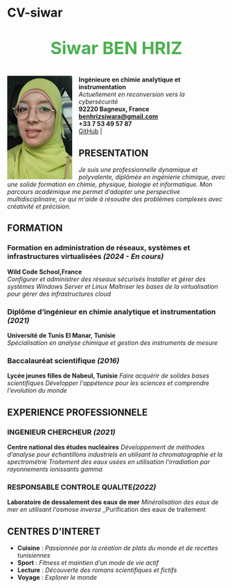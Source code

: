 # CV-siwar
# <p style="text-align: center; font-size: 40px; color: #4CAF50;">Siwar BEN HRIZ</p> <img src="https://github.com/benhrizsiwar/CV-siwar/blob/main/mon%20image.png" alt="Photo de profil" width="150" style="float: left; margin-right: 15px;">


**Ingénieure en chimie analytique et instrumentation**  
_Actuellement en reconversion vers la cybersécurité_  
 **92220 Bagneux, France**  
 **benhrizsiwara@gmail.com**  
 **+33 7 53 49 57 87**  
 [GitHub](https://github.com/benhrizsiwar) | 


## **PRESENTATION**
_Je suis une professionnelle dynamique et polyvalente, diplômée en ingénierie chimique, avec une solide formation en chimie, physique, biologie et informatique. Mon parcours académique me permet d’adopter une perspective multidisciplinaire, ce qui m'aide à résoudre des problèmes complexes avec créativité et précision._
## **FORMATION**
### **Formation en administration de réseaux, systèmes et infrastructures virtualisées** _(2024 - En cours)_  
**Wild Code School,France**  
_Configurer et administrer des réseaux sécurisés_
_Installer et gérer des systèmes Windows Server et Linux_
_Maîtriser les bases de la virtualisation pour gérer des infrastructures cloud_
### **Diplôme d’ingénieur en chimie analytique et instrumentation** _(2021)_  
**Université de Tunis El Manar, Tunisie**  
_Spécialisation en analyse chimique et gestion des instruments de mesure_
  ### **Baccalauréat scientifique** _(2016)_  
**Lycée jeunes filles de Nabeul, Tunisie**
_Faire acquérir de solides bases scientifiques_
_Développer l'appétence pour les sciences et comprendre l'evolution du monde_
## **EXPERIENCE PROFESSIONNELE**
### **INGENIEUR CHERCHEUR** _(2021)_
**Centre national des études nucléaires**
_Développement de méthodes d’analyse pour échantillons industriels en utilisant la chromatographie et la spectrométrie_
_Traitement des eaux usées en utilisation l'irradiation par rayonnements ionissants gamma_
### **RESPONSABLE CONTROLE QUALITE**_(2022)_
**Laboratoire de dessalement des eaux de mer**
_Minéralisation des eaux de mer en utilisant l'osmose inverse_
_Purification des eaux de traitement 
## **CENTRES D'INTERET**
- **Cuisine** : _Passionnée par la création de plats du monde et de recettes tunisiennes_  
- **Sport** : _Fitness et maintien d’un mode de vie actif_ 
- **Lecture** : _Découverte des romans scientifiques et fictifs_  
- **Voyage** : _Explorer le monde_
  
